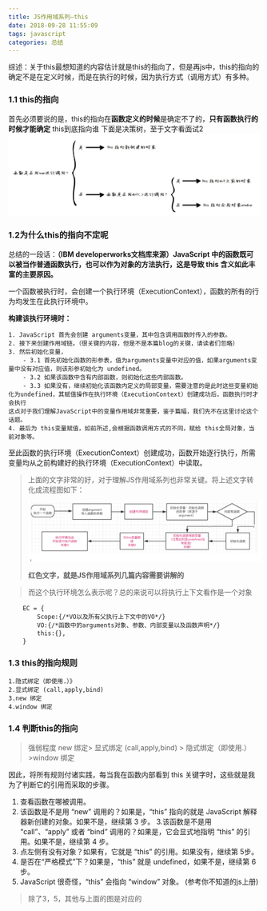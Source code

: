 ```yaml
---
title: JS作用域系列—this
date: 2018-09-28 11:55:09
tags: javascript
categories: 总结
---
```

综述：关于this最想知道的内容估计就是this的指向了，但是再js中，this的指向的确定不是在定义时候，而是在执行的时候，因为执行方式（调用方式）有多种。
<!-- more -->

### 1.1 this的指向

首先必须要说的是，this的指向在**函数定义的时候**是确定不了的，**只有函数执行的时候才能确定** this到底指向谁
下面是决策树，至于文字看面试2
![此处输入图片的描述][1]

### 1.2为什么this的指向不定呢
 
总结的一段话：**（IBM developerworks文档库来源）JavaScript 中的函数既可以被当作普通函数执行，也可以作为对象的方法执行，这是导致 this 含义如此丰富的主要原因。**

一个函数被执行时，会创建一个执行环境（ExecutionContext），函数的所有的行为均发生在此执行环境中。

**构建该执行环境时：**

    1. JavaScript 首先会创建 arguments变量，其中包含调用函数时传入的参数。
    2. 接下来创建作用域链。（很关键的内容，但是不是本篇blog的关键，请读者们忽略）
    3. 然后初始化变量，
        - 3.1 首先初始化函数的形参表，值为arguments变量中对应的值，如果arguments变量中没有对应值，则该形参初始化为 undefined。
        - 3.2 如果该函数中含有内部函数，则初始化这些内部函数。
        - 3.3 如果没有，继续初始化该函数内定义的局部变量，需要注意的是此时这些变量初始化为undefined，其赋值操作在执行环境（ExecutionContext）创建成功后，函数执行时才会执行
    这点对于我们理解JavaScript中的变量作用域非常重要，鉴于篇幅，我们先不在这里讨论这个话题。
    4. 最后为 this变量赋值，如前所述,会根据函数调用方式的不同，赋给 this全局对象，当前对象等。


至此函数的执行环境（ExecutionContext）创建成功，函数开始逐行执行，所需变量均从之前构建好的执行环境（ExecutionContext）中读取。
 
> 上面的文字非常的好，对于理解JS作用域系列也非常关键。将上述文字转化成流程图如下：
>
> ![执行上下文创建流程][2]
> 
> **红色文字，就是JS作用域系列几篇内容需要讲解的**


> 而这个执行环境怎么表示呢？总的来说可以将执行上下文看作是一个对象

```javascirpt
    EC = {
        Scope:{/*VO以及所有父执行上下文中的VO*/}
        VO:{/*函数中的arguments对象、参数、内部变量以及函数声明*/}
        this:{},
    }
```

### 1.3 this的指向规则
    1.隐式绑定（即使用.）》
    2.显式绑定 (call,apply,bind)
    3.new 绑定
    4.window 绑定

### 1.4 判断this的指向

> 强弱程度 new 绑定> 显式绑定 (call,apply,bind) > 隐式绑定（即使用.）>window 绑定

因此，将所有规则付诸实践，每当我在函数内部看到 this 关键字时，这些就是我为了判断它的引用而采取的步骤。
1. 查看函数在哪被调用。
2. 该函数是不是用 “new” 调用的？如果是，“this” 指向的就是 JavaScript 解释器新创建的对象。如果不是，继续第 3 步。
3.该函数是不是用 “call”、“apply” 或者 “bind” 调用的？如果是，它会显式地指明 “this” 的引用。如果不是，继续第 4 步。
4. 点左侧有没有对象？如果有，它就是 “this” 的引用。如果没有，继续第 5步。
5. 是否在“严格模式”下？如果是，“this” 就是 undefined，如果不是，继续第 6 步。
6. JavaScript 很奇怪，“this” 会指向 “window” 对象。
(参考你不知道的js上册)
> 除了3，5，其他与上面的图是对应的
 
  [1]: https://raw.githubusercontent.com/XYooo/image/master/this1.png
  [2]: https://raw.githubusercontent.com/XYooo/image/master/this2.png
  [3]: https://raw.githubusercontent.com/XYooo/image/master/this3.png
  [4]: https://raw.githubusercontent.com/XYooo/image/master/this4.png
  [5]: https://raw.githubusercontent.com/XYooo/image/master/this5.png